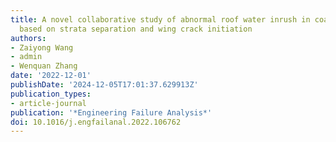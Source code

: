 ```yaml
---
title: A novel collaborative study of abnormal roof water inrush in coal seam mining
  based on strata separation and wing crack initiation
authors:
- Zaiyong Wang
- admin
- Wenquan Zhang
date: '2022-12-01'
publishDate: '2024-12-05T17:01:37.629913Z'
publication_types:
- article-journal
publication: '*Engineering Failure Analysis*'
doi: 10.1016/j.engfailanal.2022.106762
---
```


